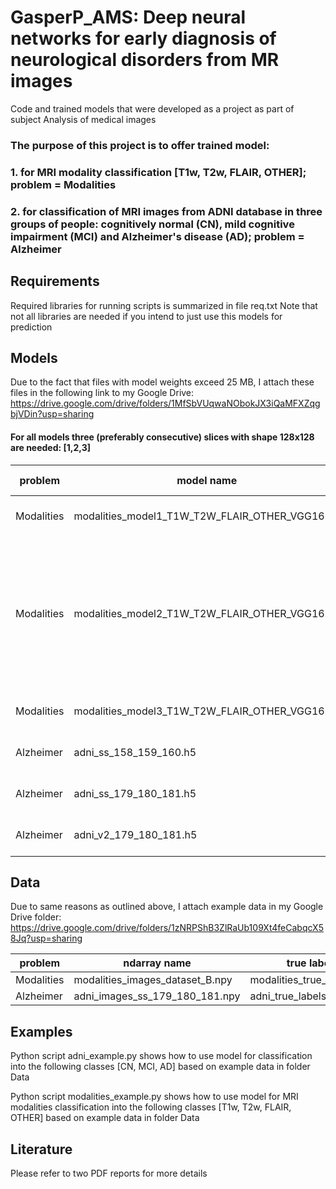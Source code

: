 # GasperP_AMS: Deep neural networks for early diagnosis of neurological disorders from MR images
Code and trained models that were developed as a project as part of subject Analysis of medical images

### The purpose of this project is to offer trained model:
### 1. for MRI modality classification [T1w, T2w, FLAIR, OTHER]; problem = Modalities
### 2. for classification of MRI images from ADNI database in three groups of people: cognitively normal (CN), mild cognitive impairment (MCI) and Alzheimer's disease (AD); problem = Alzheimer

## Requirements
Required libraries for running scripts is summarized in file req.txt
Note that not all libraries are needed if you intend to just use this models for prediction

## Models
Due to the fact that files with model weights exceed 25 MB, I attach these files in the following link to my Google Drive: https://drive.google.com/drive/folders/1MfSbVUqwaNObokJX3iQaMFXZqgbjVDin?usp=sharing

#### For all models three (preferably consecutive) slices with shape 128x128 are needed: [1,2,3]

| problem     | model name                                     | input shape          | slices  |
|-------------|------------------------------------------------|----------------------|---|
| Modalities  | modalities_model1_T1W_T2W_FLAIR_OTHER_VGG16.h5 | (None, 128, 128, 3) | [1,2,3]  |
| Modalities  | modalities_model2_T1W_T2W_FLAIR_OTHER_VGG16.h5 | [(None, 128, 128, 3), (None, 128, 128, 3), (None, 128, 128, 3)]   | [[1,1,1], [2,2,2], [3,3,3]]  |
| Modalities  | modalities_model3_T1W_T2W_FLAIR_OTHER_VGG16.h5 | (None, 128, 128, 3)  | [1,2,3]  |
| Alzheimer   | adni_ss_158_159_160.h5                          |  (None, 128, 128, 3) | [1,2,3]  |
| Alzheimer   | adni_ss_179_180_181.h5                          |  (None, 128, 128, 3) | [1,2,3]  |
| Alzheimer   | adni_v2_179_180_181.h5                          |  (None, 128, 128, 3) | [1,2,3]  |


## Data
Due to same reasons as outlined above, I attach example data in my Google Drive folder: https://drive.google.com/drive/folders/1zNRPShB3ZlRaUb109Xt4feCabqcX58Jq?usp=sharing

| problem    | ndarray name                                   | true labels dataframe                    |
|------------|------------------------------------------------|------------------------------------------|
| Modalities | modalities_images_dataset_B.npy                |  modalities_true_labels_dataset_B_df     |
| Alzheimer  | adni_images_ss_179_180_181.npy                 |  adni_true_labels_ss_179_180_181_df      | 

## Examples
Python script adni_example.py shows how to use model for classification into the following classes [CN, MCI, AD] based on example data in folder Data

Python script modalities_example.py shows how to use model for MRI modalities classification into the following classes [T1w, T2w, FLAIR, OTHER] based on example data in folder Data

## Literature
Please refer to two PDF reports for more details
